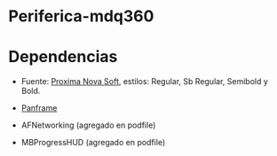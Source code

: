 # Periferica-mdq360 #



# Dependencias

* Fuente: [Proxima Nova Soft](http://www.marksimonson.com/fonts/view/proxima-nova-soft), estilos: Regular, Sb Regular, Semibold y Bold.

* [Panframe](http://www.panframe.com/get-it/)

* AFNetworking (agregado en podfile)

* MBProgressHUD (agregado en podfile)